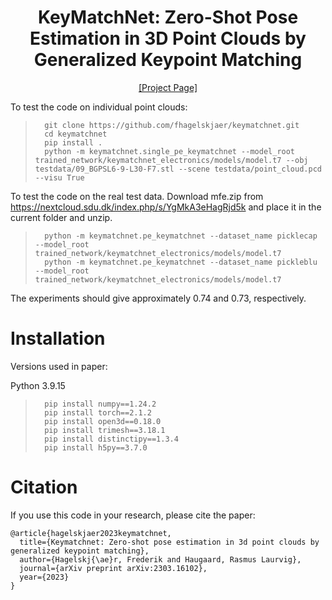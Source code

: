 <h1 align="center">
KeyMatchNet: Zero-Shot Pose Estimation in 3D Point Clouds by Generalized Keypoint Matching
</h1>

<div align="center">
<a href="https://keymatchnet.github.io/">[Project Page]</a>
</div>

To test the code on individual point clouds:

>		git clone https://github.com/fhagelskjaer/keymatchnet.git
>		cd keymatchnet
>		pip install .
>		python -m keymatchnet.single_pe_keymatchnet --model_root trained_network/keymatchnet_electronics/models/model.t7 --obj testdata/09_BGPSL6-9-L30-F7.stl --scene testdata/point_cloud.pcd --visu True

To test the code on the real test data. Download mfe.zip from https://nextcloud.sdu.dk/index.php/s/YgMkA3eHagRjd5k and place it in the current folder and unzip.

>		python -m keymatchnet.pe_keymatchnet --dataset_name picklecap --model_root trained_network/keymatchnet_electronics/models/model.t7
>		python -m keymatchnet.pe_keymatchnet --dataset_name pickleblu --model_root trained_network/keymatchnet_electronics/models/model.t7

The experiments should give approximately 0.74 and 0.73, respectively.

# Installation

Versions used in paper: 

Python 3.9.15

>		pip install numpy==1.24.2
>		pip install torch==2.1.2
>		pip install open3d==0.18.0
>		pip install trimesh==3.18.1
>		pip install distinctipy==1.3.4
>		pip install h5py==3.7.0

# Citation
If you use this code in your research, please cite the paper:

```
@article{hagelskjaer2023keymatchnet,
  title={Keymatchnet: Zero-shot pose estimation in 3d point clouds by generalized keypoint matching},
  author={Hagelskj{\ae}r, Frederik and Haugaard, Rasmus Laurvig},
  journal={arXiv preprint arXiv:2303.16102},
  year={2023}
}
```
